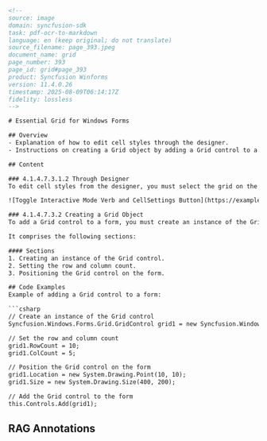 ```html
<!-- 
source: image
domain: syncfusion-sdk
task: pdf-ocr-to-markdown
language: en (keep original; do not translate)
source_filename: page_393.jpeg
document_name: grid
page_number: 393
page_id: grid#page_393
product: Syncfusion Winforms
version: 11.4.0.26
timestamp: 2025-08-09T06:14:17Z
fidelity: lossless
-->

# Essential Grid for Windows Forms

## Overview
- Explanation of how to edit cell styles through the designer.
- Instructions on creating a Grid object by adding a Grid control to a form.

## Content

### 4.1.4.7.3.1.2 Through Designer
To edit cell styles from the designer, you must select the grid on the design surface and then click the **Toggle Interactive Mode** verb shown at the bottom of the **PropertyGrid**. This will allow you to select the cells that are within the Grid control on the design surface. To change any of the style settings of the selected cells, you must first click the Cell Settings tool bar button at the top of the PropertyGrid. This will display the cell style settings that are within the PropertyGrid and will allow you to change them. The changes will affect the currently selected range or the current cell if no range is selected.

![Toggle Interactive Mode Verb and CellSettings Button](https://example.com/image-url)

### 4.1.4.7.3.2 Creating a Grid Object
To add a Grid control to a form, you must create an instance of the Grid control, set the row and column count, then position it on your form.

It comprises the following sections:

#### Sections
1. Creating an instance of the Grid control.
2. Setting the row and column count.
3. Positioning the Grid control on the form.

## Code Examples
Example of adding a Grid control to a form:

```csharp
// Create an instance of the Grid control
Syncfusion.Windows.Forms.Grid.GridControl grid1 = new Syncfusion.Windows.Forms.Grid.GridControl();

// Set the row and column count
grid1.RowCount = 10;
grid1.ColCount = 5;

// Position the Grid control on the form
grid1.Location = new System.Drawing.Point(10, 10);
grid1.Size = new System.Drawing.Size(400, 200);

// Add the Grid control to the form
this.Controls.Add(grid1);
```

## RAG Annotations
<!-- tags: [WinForms, Syncfusion, Grid, Designer, Cell Styles] keywords: [PropertyGrid, Toggle Interactive Mode, Cell Settings, GridControl, row count, column count] -->
```
